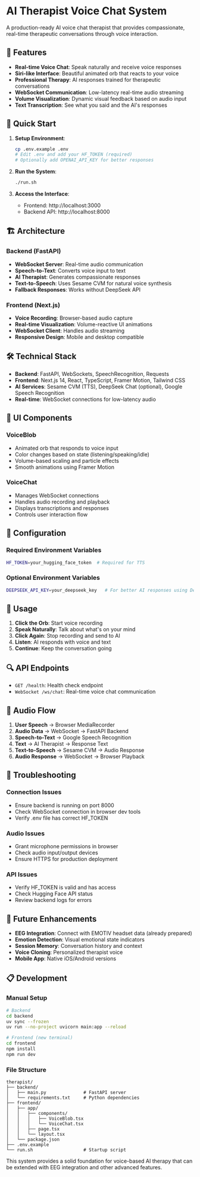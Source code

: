 # AI Therapist Voice Chat System

A production-ready AI voice chat therapist that provides compassionate, real-time therapeutic conversations through voice interaction.

## 🎯 Features

- **Real-time Voice Chat**: Speak naturally and receive voice responses
- **Siri-like Interface**: Beautiful animated orb that reacts to your voice
- **Professional Therapy**: AI responses trained for therapeutic conversations
- **WebSocket Communication**: Low-latency real-time audio streaming
- **Volume Visualization**: Dynamic visual feedback based on audio input
- **Text Transcription**: See what you said and the AI's responses

## 🚀 Quick Start

1. **Setup Environment**:
   ```bash
   cp .env.example .env
   # Edit .env and add your HF_TOKEN (required)
   # Optionally add OPENAI_API_KEY for better responses
   ```

2. **Run the System**:
   ```bash
   ./run.sh
   ```

3. **Access the Interface**:
   - Frontend: http://localhost:3000
   - Backend API: http://localhost:8000

## 🏗️ Architecture

### Backend (FastAPI)
- **WebSocket Server**: Real-time audio communication
- **Speech-to-Text**: Converts voice input to text
- **AI Therapist**: Generates compassionate responses
- **Text-to-Speech**: Uses Sesame CVM for natural voice synthesis
- **Fallback Responses**: Works without DeepSeek API

### Frontend (Next.js)
- **Voice Recording**: Browser-based audio capture
- **Real-time Visualization**: Volume-reactive UI animations
- **WebSocket Client**: Handles audio streaming
- **Responsive Design**: Mobile and desktop compatible

## 🛠️ Technical Stack

- **Backend**: FastAPI, WebSockets, SpeechRecognition, Requests
- **Frontend**: Next.js 14, React, TypeScript, Framer Motion, Tailwind CSS
- **AI Services**: Sesame CVM (TTS), DeepSeek Chat (optional), Google Speech Recognition
- **Real-time**: WebSocket connections for low-latency audio

## 🎨 UI Components

### VoiceBlob
- Animated orb that responds to voice input
- Color changes based on state (listening/speaking/idle)
- Volume-based scaling and particle effects
- Smooth animations using Framer Motion

### VoiceChat
- Manages WebSocket connections
- Handles audio recording and playback
- Displays transcriptions and responses
- Controls user interaction flow

## 🔧 Configuration

### Required Environment Variables
```bash
HF_TOKEN=your_hugging_face_token  # Required for TTS
```

### Optional Environment Variables
```bash
DEEPSEEK_API_KEY=your_deepseek_key   # For better AI responses using DeepSeek
```

## 📱 Usage

1. **Click the Orb**: Start voice recording
2. **Speak Naturally**: Talk about what's on your mind
3. **Click Again**: Stop recording and send to AI
4. **Listen**: AI responds with voice and text
5. **Continue**: Keep the conversation going

## 🔍 API Endpoints

- `GET /health`: Health check endpoint
- `WebSocket /ws/chat`: Real-time voice chat communication

## 🎵 Audio Flow

1. **User Speech** → Browser MediaRecorder
2. **Audio Data** → WebSocket → FastAPI Backend  
3. **Speech-to-Text** → Google Speech Recognition
4. **Text** → AI Therapist → Response Text
5. **Text-to-Speech** → Sesame CVM → Audio Response
6. **Audio Response** → WebSocket → Browser Playback

## 🚨 Troubleshooting

### Connection Issues
- Ensure backend is running on port 8000
- Check WebSocket connection in browser dev tools
- Verify .env file has correct HF_TOKEN

### Audio Issues
- Grant microphone permissions in browser
- Check audio input/output devices
- Ensure HTTPS for production deployment

### API Issues
- Verify HF_TOKEN is valid and has access
- Check Hugging Face API status
- Review backend logs for errors

## 🔮 Future Enhancements

- **EEG Integration**: Connect with EMOTIV headset data (already prepared)
- **Emotion Detection**: Visual emotional state indicators
- **Session Memory**: Conversation history and context
- **Voice Cloning**: Personalized therapist voice
- **Mobile App**: Native iOS/Android versions

## 📋 Development

### Manual Setup
```bash
# Backend
cd backend
uv sync --frozen
uv run --no-project uvicorn main:app --reload

# Frontend (new terminal)
cd frontend
npm install
npm run dev
```

### File Structure
```
therapist/
├── backend/
│   ├── main.py              # FastAPI server
│   └── requirements.txt     # Python dependencies
├── frontend/
│   ├── app/
│   │   ├── components/
│   │   │   ├── VoiceBlob.tsx
│   │   │   └── VoiceChat.tsx
│   │   ├── page.tsx
│   │   └── layout.tsx
│   └── package.json
├── .env.example
└── run.sh                   # Startup script
```

This system provides a solid foundation for voice-based AI therapy that can be extended with EEG integration and other advanced features.